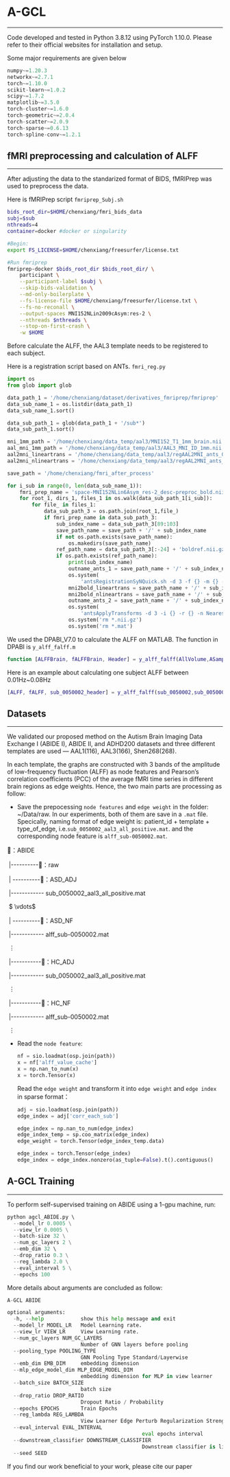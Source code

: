 # A-GCL
---

Code developed and tested in Python 3.8.12 using PyTorch 1.10.0. Please refer to their official websites for installation and setup.

Some major requirements are given below

```python
numpy~=1.20.3
networkx~=2.7.1
torch~=1.10.0
scikit-learn~=1.0.2
scipy~=1.7.2
matplotlib~=3.5.0
torch-cluster~=1.6.0
torch-geometric~=2.0.4
torch-scatter~=2.0.9
torch-sparse~=0.6.13
torch-spline-conv~=1.2.1
```

## fMRI preprocessing and calculation of ALFF

---

After adjusting the data to the standarized format of BIDS, fMRIPrep was used to preprocess the data. 

Here is fMRIPrep script `fmriprep_Subj.sh`

```sh
bids_root_dir=$HOME/chenxiang/fmri_bids_data
subj=$sub
nthreads=4
container=docker #docker or singularity

#Begin:
export FS_LICENSE=$HOME/chenxiang/freesurfer/license.txt

#Run fmriprep
fmriprep-docker $bids_root_dir $bids_root_dir/ \
    participant \
    --participant-label $subj \
    --skip-bids-validation \
    --md-only-boilerplate \
    --fs-license-file $HOME/chenxiang/freesurfer/license.txt \
    --fs-no-reconall \
    --output-spaces MNI152NLin2009cAsym:res-2 \
    --nthreads $nthreads \
    --stop-on-first-crash \
    -w $HOME
```

Before calculate the ALFF, the AAL3 template needs to be registered to each subject.

Here is a registration script based on ANTs. `fmri_reg.py`

```python
import os
from glob import glob

data_path_1 = '/home/chenxiang/dataset/derivatives_fmriprep/fmriprep'
data_sub_name_1 = os.listdir(data_path_1)
data_sub_name_1.sort()

data_sub_path_1 = glob(data_path_1 + '/sub*')
data_sub_path_1.sort()

mni_1mm_path = '/home/chenxiang/data_temp/aal3/MNI152_T1_1mm_brain.nii.gz'
aal_mni_1mm_path = '/home/chenxiang/data_temp/aal3/AAL3_MNI_ID_1mm.nii'
aal2mni_lineartrans = '/home/chenxiang/data_temp/aal3/regAAL2MNI_ants_0GenericAffine.mat'
aal2mni_nlineartrans = '/home/chenxiang/data_temp/aal3/regAAL2MNI_ants_1Warp.nii.gz'

save_path = '/home/chenxiang/fmri_after_process'

for i_sub in range(0, len(data_sub_name_1)):
    fmri_prep_name = 'space-MNI152NLin6Asym_res-2_desc-preproc_bold.nii.gz'
    for root_1, dirs_1, files_1 in os.walk(data_sub_path_1[i_sub]):
        for file_ in files_1:
            data_sub_path_3 = os.path.join(root_1,file_)
            if fmri_prep_name in data_sub_path_3:
                sub_index_name = data_sub_path_3[89:103]
                save_path_name = save_path + '/' + sub_index_name
                if not os.path.exists(save_path_name):
                    os.makedirs(save_path_name)
                ref_path_name = data_sub_path_3[:-24] + 'boldref.nii.gz'
                if os.path.exists(ref_path_name):
                    print(sub_index_name)
                    outname_ants_1 = save_path_name + '/' + sub_index_name + '_regMNI2boldref_'
                    os.system(
                        'antsRegistrationSyNQuick.sh -d 3 -f {} -m {} -o {}'.format(ref_path_name, mni_1mm_path, outname_ants_1))
                    mni2bold_lineartrans = save_path_name + '/' + sub_index_name + '_regMNI2boldref_0GenericAffine.mat'
                    mni2bold_nlineartrans = save_path_name + '/' + sub_index_name + '_regMNI2boldref_1Warp.nii.gz'
                    outname_ants_2 = save_path_name + '/' + sub_index_name + '_aal3_atlas.nii'
                    os.system(
                        'antsApplyTransforms -d 3 -i {} -r {} -n NearestNeighbor -t {} -t {} -t {} -t {} -o {}'.format(aal_mni_1mm_path, ref_path_name, mni2bold_nlineartrans, mni2bold_lineartrans, aal2mni_nlineartrans, aal2mni_lineartrans, outname_ants_2))
                    os.system('rm *.nii.gz')
                    os.system('rm *.mat')

```

We used the DPABI_V7.0 to calculate the ALFF on MATLAB. The function in DPABI is `y_alff_falff.m`

```matlab
function [ALFFBrain, fALFFBrain, Header] = y_alff_falff(AllVolume,ASamplePeriod, HighCutoff, LowCutoff, AMaskFilename, AResultFilename, TemporalMask, ScrubbingMethod, Header, CUTNUMBER)
```

Here is an example about calculating one subject ALFF between 0.01Hz~0.08Hz

```matlab
[ALFF, fALFF, sub_0050002_header] = y_alff_falff(sub_0050002,sub_0050002_header.TR, 0.08, 0.01, sub_0050002_mask, sub_0050002_ALFF, [], ScrubbingMethod='cut', sub_0050002_header, 1)
```

## Datasets

---

We validated our proposed method on the Autism Brain Imaging Data Exchange I (ABIDE I), ABIDE II, and ADHD200 datasets and three different templates are used — AAL1(116), AAL3(166), Shen268(268).

In each template, the graphs are constructed with 3 bands of the amplitude of low-frequency fluctuation (ALFF) as node features and Pearson’s correlation coefficients (PCC) of the average fMRI time series in different brain regions as edge weights. Hence, the two main parts are processing as follow:

* Save the prepocessing `node features` and `edge weight` in the folder: ~/Data/raw. In our experiments, both of them are save in a ``.mat`` file. Specically, naming format of edge weight is: patient_id + template + type_of_edge, i.e.`sub_0050002_aal3_all_positive.mat`. and the corresponding node feature is `alff_sub-0050002.mat`.

📁：ABIDE

​	 |----------📁：raw

​							| ----------📁：ASD_ADJ

​													|------------ sub_0050002_aal3_all_positive.mat

​													$ \vdots$

​							| ----------📁：ASD_NF

​													|------------ alff_sub-0050002.mat

​													$\vdots$

​							|-----------📁：HC_ADJ	

​													|------------ sub_0050002_aal3_all_positive.mat

​													$\vdots$

​							|-----------📁：HC_NF			

​													|------------ alff_sub-0050002.mat

​													$\vdots$

* Read the `node feature`:

  ```python
  nf = sio.loadmat(osp.join(path)) 
  x = nf['alff_value_cache']
  x = np.nan_to_num(x)
  x = torch.Tensor(x)
  ```

  Read the `edge weight` and transform it into `edge weight` and `edge index` in sparse format：

  ```python
  adj = sio.loadmat(osp.join(path))  
  edge_index = adj['corr_each_sub']
  
  edge_index = np.nan_to_num(edge_index)
  edge_index_temp = sp.coo_matrix(edge_index)
  edge_weight = torch.Tensor(edge_index_temp.data)
  
  edge_index = torch.Tensor(edge_index)   
  edge_index = edge_index.nonzero(as_tuple=False).t().contiguous()
  ```


## A-GCL Training

---

To perform self-supervised training on ABIDE using a 1-gpu machine, run:

```python
python agcl_ABIDE.py \ 
  --model_lr 0.0005 \
  --view_lr 0.0005 \
  --batch-size 32 \
  --num_gc_layers 2 \
  --emb_dim 32 \	
  --drop_ratio 0.3 \
  --reg_lambda 2.0 \
  --eval_interval 5 \
  --epochs 100
```

More details about arguments are concluded as follow:

```python
A-GCL ABIDE

optional arguments:
  -h, --help            show this help message and exit
  --model_lr MODEL_LR   Model Learning rate.
  --view_lr VIEW_LR     View Learning rate.
  --num_gc_layers NUM_GC_LAYERS
                        Number of GNN layers before pooling
  --pooling_type POOLING_TYPE
                        GNN Pooling Type Standard/Layerwise
  --emb_dim EMB_DIM     embedding dimension
  --mlp_edge_model_dim MLP_EDGE_MODEL_DIM
                        embedding dimension for MLP in view learner
  --batch_size BATCH_SIZE
                        batch size
  --drop_ratio DROP_RATIO
                        Dropout Ratio / Probability
  --epochs EPOCHS       Train Epochs
  --reg_lambda REG_LAMBDA
                        View Learner Edge Perturb Regularization Strength
  --eval_interval EVAL_INTERVAL 
  											eval epochs interval
  --downstream_classifier DOWNSTREAM_CLASSIFIER 
  											Downstream classifier is linear or non-linear
  --seed SEED
```

If you find our work beneficial to your work, please cite our paper

```tex

```
